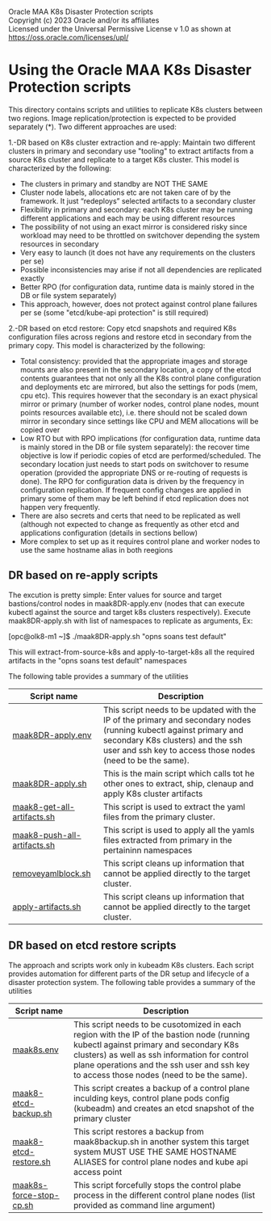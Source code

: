 Oracle MAA K8s Disaster Protection scripts  
Copyright (c) 2023 Oracle and/or its affiliates  
Licensed under the Universal Permissive License v 1.0 as shown at https://oss.oracle.com/licenses/upl/  

Using the Oracle MAA K8s Disaster Protection scripts   
=================================================================================================================

This directory contains scripts and utilities to replicate  K8s clusters between two regions. Image replication/protection is expected to be provided separately (*). Two different approaches are used:

1.-DR based on K8s cluster extraction and re-apply: Maintain two different clusters in primary and secondary use "tooling" to extract artifacts from a source K8s cluster and replicate to a target K8s cluster. This model is characterized by the following:

-   The clusters in primary and standby are NOT THE SAME
-   Cluster node labels, allocations etc are not taken care of by the framework. It just “redeploys” selected artifacts to a secondary cluster
-   Flexibility in primary and secondary: each K8s cluster may be running different applications and each may be using different resources
-   The possibility of not using an exact mirror is considered risky since workload may need to be throttled on switchover depending the system resources in secondary
-   Very easy to launch (it does not have any requirements on the clusters per se)
-   Possible inconsistencies may arise if not all dependencies are replicated exactly
-   Better RPO (for configuration data, runtime data is mainly stored in the DB or file system separately)
-   This approach, however, does not protect against control plane failures per se (some "etcd/kube-api protection" is still required)


2.-DR based on etcd restore: Copy etcd snapshots and required K8s configuration files across regions and restore etcd in secondary from the primary copy. This model is characterized by the following:
 - Total consistency: provided that the appropriate images and storage mounts are also present in the secondary location, a copy of the etcd contents guarantees that not only all the K8s control plane configuration and deployments etc are mirrored, but also the settings for pods (mem, cpu etc). This requires however that the secondary is an exact physical mirror or primary (number of worker nodes, control plane nodes, mount points resources available etc), i.e. there should not be scaled down mirror in secondary since settings like CPU and MEM allocations will be copied over
-   Low RTO but with RPO implications (for configuration data, runtime data is mainly stored in the DB or file system separately): the recover time objective is low if periodic copies of etcd are performed/scheduled. The secondary location just needs to start pods on switchover to resume operation (provided the appropriate DNS or re-routing of requests is done). The RPO for configuration data is driven by the frequency in configuration replication. If frequent config changes are applied in primary some of them may be left behind if etcd replication does not happen very frequently.
-   There are also secrets and certs that need to be replicated as well (although not expected to change as frequently as other etcd and applications configuration (details in sections bellow)
-   More complex to set up as it requires control plane and worker nodes to use the same hostname alias in both reegions

DR based on re-apply scripts 
--------------
The excution is pretty simple: Enter values for source and target bastions/control nodes in maak8DR-apply.env (nodes that can execute kubectl against the source and target k8s clusters respectively). Execute maak8DR-apply.sh with list of namespaces to replicate as arguments, Ex:

[opc@olk8-m1 ~]$ ./maak8DR-apply.sh "opns soans test default"

This will extract-from-source-k8s and apply-to-target-k8s all the required artifacts in the "opns soans test default" namespaces 

The following table provides a summary of the utilities

  | Script name  | Description |
| ------------- | ------------- |
| [maak8DR-apply.env](./maak8DR-apply.env) | This script needs to be updated with the IP of the primary and secondary nodes (running kubectl against primary and secondary K8s clusters) and the ssh user and ssh key to access those nodes (need to be the same). |
| [maak8DR-apply.sh](./maak8DR-apply.sh) | This is the main script which calls tot he other ones to extract, ship, clenaup and apply K8s cluster artifacts |
| [maak8-get-all-artifacts.sh](./maak8-get-all-artifacts.sh) | This script is used to extract the yaml files from the primary cluster. |
| [maak8-push-all-artifacts.sh](./maak8-push-all-artifacts.sh) | This script is used to apply all the yamls files extracted from primary in the pertaininn namespaces |
| [removeyamlblock.sh](./removeyamlblock.sh) | This script cleans up information that cannot be applied directly to the target cluster. |
| [apply-artifacts.sh](./apply-artifacts.sh) | This script cleans up information that cannot be applied directly to the target cluster. |

DR based on etcd restore scripts 
--------------
  The approach and scripts work only in kubeadm K8s clusters. Each script provides automation for different parts of the DR setup and lifecycle of a disaster protection system. 
  The following table provides a summary of the utilities

  | Script name  | Description |
| ------------- | ------------- |
| [maak8s.env](./maak8s.env) | This script needs to be cusotomized in each region with the IP of the bastion node (running kubectl against primary and secondary K8s clusters) as well as ssh information for control plane operations and the ssh user and ssh key to access those nodes (need to be the same). |
| [maak8-etcd-backup.sh](./maak8-etcd-backup.sh) | This script creates a backup of a control plane inculding keys, control plane pods config (kubeadm) and creates an etcd snapshot of the primary cluster |
| [maak8-etcd-restore.sh](./maak8-etcd-restore.sh) | This script restores a backup from maak8backup.sh in another system this target system MUST USE THE SAME HOSTNAME ALIASES for control plane nodes and kube api access point |. 
| [maak8s-force-stop-cp.sh](./maak8s-force-stop-cp.sh) | This script forcefully stops the control plabe process in the different control plane nodes (list provided as command line argument) |. 

